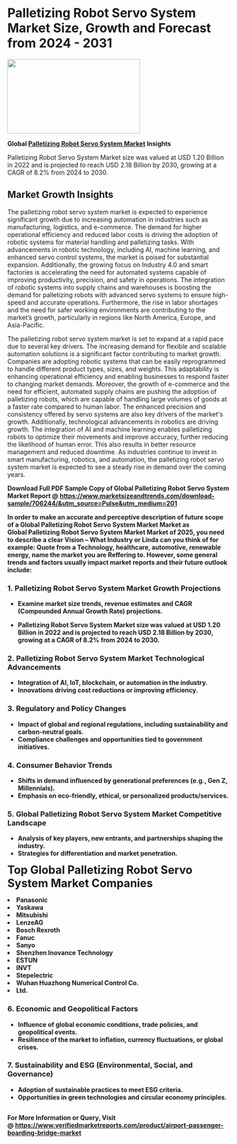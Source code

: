 <H1>Palletizing Robot Servo System Market Size, Growth and Forecast from 2024 - 2031</H1><img class="aligncenter size-medium wp-image-584254" src="https://thirdeyenews.in/wp-content/uploads/2024/09/Global-Market-Research-300x168.jpeg" alt="" width="300" height="168" /><p><strong>Global&nbsp;<a href="https://www.marketsizeandtrends.com/download-sample/706244/&amp;utm_source=Pulse&amp;utm_medium=201">Palletizing Robot Servo System Market</a> Insights</strong></p><p>Palletizing Robot Servo System Market size was valued at USD 1.20 Billion in 2022 and is projected to reach USD 2.18 Billion by 2030, growing at a CAGR of 8.2% from 2024 to 2030.</p><p><h2>Market Growth Insights</h2> <p>The palletizing robot servo system market is expected to experience significant growth due to increasing automation in industries such as manufacturing, logistics, and e-commerce. The demand for higher operational efficiency and reduced labor costs is driving the adoption of robotic systems for material handling and palletizing tasks. With advancements in robotic technology, including AI, machine learning, and enhanced servo control systems, the market is poised for substantial expansion. Additionally, the growing focus on Industry 4.0 and smart factories is accelerating the need for automated systems capable of improving productivity, precision, and safety in operations. The integration of robotic systems into supply chains and warehouses is boosting the demand for palletizing robots with advanced servo systems to ensure high-speed and accurate operations. Furthermore, the rise in labor shortages and the need for safer working environments are contributing to the market’s growth, particularly in regions like North America, Europe, and Asia-Pacific.</p> <p><strong></strong></p> <p>The palletizing robot servo system market is set to expand at a rapid pace due to several key drivers. The increasing demand for flexible and scalable automation solutions is a significant factor contributing to market growth. Companies are adopting robotic systems that can be easily reprogrammed to handle different product types, sizes, and weights. This adaptability is enhancing operational efficiency and enabling businesses to respond faster to changing market demands. Moreover, the growth of e-commerce and the need for efficient, automated supply chains are pushing the adoption of palletizing robots, which are capable of handling large volumes of goods at a faster rate compared to human labor. The enhanced precision and consistency offered by servo systems are also key drivers of the market's growth. Additionally, technological advancements in robotics are driving growth. The integration of AI and machine learning enables palletizing robots to optimize their movements and improve accuracy, further reducing the likelihood of human error. This also results in better resource management and reduced downtime. As industries continue to invest in smart manufacturing, robotics, and automation, the palletizing robot servo system market is expected to see a steady rise in demand over the coming years.</p> <p><strong></p><p><span class=""><strong>Download Full PDF Sample Copy of Global Palletizing Robot Servo System Market Report</strong> @ <a href="https://www.marketsizeandtrends.com/download-sample/706244/&amp;utm_source=Pulse&amp;utm_medium=201" target="_blank">https://www.marketsizeandtrends.com/download-sample/706244/&amp;utm_source=Pulse&amp;utm_medium=201</a></span></p><p>In order to make an accurate and perceptive description of future scope of a Global&nbsp;Palletizing Robot Servo System Market Market as Global&nbsp;Palletizing Robot Servo System Market Market of 2025, you need to describe a clear Vision &ndash; What Industry or Linda can you think of for example: Quote from a Technology, healthcare, automotive, renewable energy, name the market you are Reffering to. However, some general trends and factors usually impact market reports and their future outlook include:</p><h3>1.&nbsp;<strong>Palletizing Robot Servo System Market Growth Projections</strong></h3><ul><li>Examine market size trends, revenue estimates and CAGR (Compounded Annual Growth Rate) projections.</li><li><p>Palletizing Robot Servo System Market size was valued at USD 1.20 Billion in 2022 and is projected to reach USD 2.18 Billion by 2030, growing at a CAGR of 8.2% from 2024 to 2030.</p></li></ul><h3>2.&nbsp;<strong>Palletizing Robot Servo System Market Technological Advancements</strong></h3><ul><li>Integration of AI, IoT, blockchain, or automation in the industry.</li><li>Innovations driving cost reductions or improving efficiency.</li></ul><h3>3.&nbsp;<strong>Regulatory and Policy Changes</strong></h3><ul><li>Impact of global and regional regulations, including sustainability and carbon-neutral goals.</li><li>Compliance challenges and opportunities tied to government initiatives.</li></ul><h3>4.&nbsp;<strong>Consumer Behavior Trends</strong></h3><ul><li>Shifts in demand influenced by generational preferences (e.g., Gen Z, Millennials).</li><li>Emphasis on eco-friendly, ethical, or personalized products/services.</li></ul><h3>5.&nbsp;<strong>Global Palletizing Robot Servo System Market Competitive Landscape</strong></h3><ul><li>Analysis of key players, new entrants, and partnerships shaping the industry.</li><li>Strategies for differentiation and market penetration.</li></ul><p data-pm-slice="1 1 []"><span style="color: inherit; font-family: inherit; font-size: 25px;">Top Global Palletizing Robot Servo System Market Companies</span></p><div class="" data-test-id=""><p><li>Panasonic</li><li> Yaskawa</li><li> Mitsubishi</li><li> LenzeAG</li><li> Bosch Rexroth</li><li> Fanuc</li><li> Sanyo</li><li> Shenzhen Inovance Technology</li><li> ESTUN</li><li> INVT</li><li> Stepelectric</li><li> Wuhan Huazhong Numerical Control Co.</li><li> Ltd.</li></p></div><h3>6.&nbsp;<strong>Economic and Geopolitical Factors</strong></h3><ul><li>Influence of global economic conditions, trade policies, and geopolitical events.</li><li>Resilience of the market to inflation, currency fluctuations, or global crises.</li></ul><h3>7.&nbsp;<strong>Sustainability and ESG (Environmental, Social, and Governance)</strong></h3><ul><li>Adoption of sustainable practices to meet ESG criteria.</li><li>Opportunities in green technologies and circular economy principles.</li></ul><h2><strong style="font-size: 14px;">For More Information or Query, Visit @&nbsp;</strong><a style="background-color: #ffffff; font-size: 14px;" href="https://www.marketsizeandtrends.com/report/palletizing-robot-servo-system-market/" target="_blank">https://www.verifiedmarketreports.com/product/airport-passenger-boarding-bridge-market</a></h2>
